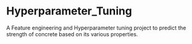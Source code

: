 # Hyperparameter_Tuning
A Feature engineering and Hyperparameter tuning project to predict the strength of concrete based on its various properties.
